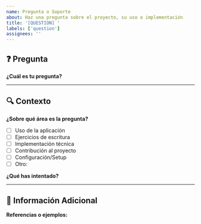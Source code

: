 ```yaml
---
name: Pregunta o Soporte
about: Haz una pregunta sobre el proyecto, su uso o implementación
title: '[QUESTION] '
labels: ['question']
assignees: ''
---
```


## ❓ Pregunta

**¿Cuál es tu pregunta?**
<!-- Describe tu duda de forma clara -->

---

## 🔍 Contexto

**¿Sobre qué área es la pregunta?**

- [ ] Uso de la aplicación
- [ ] Ejercicios de escritura
- [ ] Implementación técnica
- [ ] Contribución al proyecto
- [ ] Configuración/Setup
- [ ] Otro:

**¿Qué has intentado?**
<!-- Si ya buscaste o probaste algo, cuéntanos -->

---

## 📎 Información Adicional

**Referencias o ejemplos:**
<!-- Enlaces, capturas, código relacionado (opcional) -->
